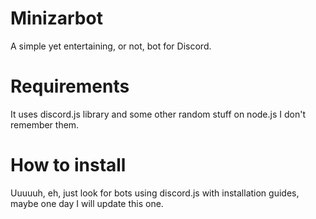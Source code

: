 # Minizarbot
A simple yet entertaining, or not, bot for Discord.

# Requirements
It uses discord.js library and some other random stuff on node.js I don't remember them.

# How to install
Uuuuuh, eh, just look for bots using discord.js with installation guides, maybe one day I will update this one.
